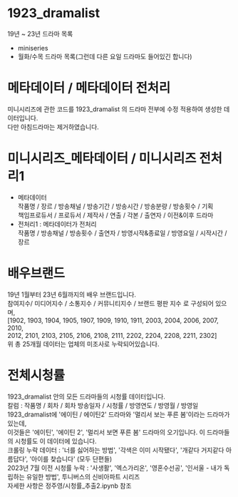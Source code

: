 # 1923_dramalist
19년 ~ 23년 드라마 목록
* miniseries
* 월화/수목 드라마 목록(그런데 다른 요일 드라마도 들어있긴 합니다)



# 메타데이터 / 메타데이터 전처리
미니시리즈에 관한 코드를 1923_dramalist 의 드라마 전부에 수정 적용하여 생성한 데이터입니다.  
다만 아침드라마는 제거하였습니다.

# 미니시리즈_메타데이터 / 미니시리즈 전처리1
* 메타데이터  
작품명 / 장르 / 방송채널 / 방송기간 / 방송시간 / 방송분량 / 방송횟수 / 기획  
  책임프로듀서 / 프로듀서 / 제작사 / 연출 / 각본 / 출연자 / 이전&이후 드라마  
* 전처리1 : 메타데이터가 전처리  
작품명 / 방송채널 / 방송횟수 / 출연자 / 방영시작&종료일 / 방영요일 / 시작시간 / 장르  

# 배우브랜드
19년 1월부터 23년 6월까지의 배우 브랜드입니다.  
참여지수/ 미디어지수 / 소통지수 / 커뮤니티지수 / 브랜드 평판 지수 로 구성되어 있으며,  
[1902, 1903, 1904, 1905, 1907, 1909, 1910, 1911, 2003, 2004, 2006, 2007, 2010,  
2012, 2101, 2103, 2105, 2106, 2108, 2111, 2202, 2204, 2208, 2211, 2302]  
위 총 25개월 데이터는 업체의 미조사로 누락되어있습니다.

# 전체시청률
1923_dramalist 안의 모든 드라마들의 시청률 데이터입니다.  
칼럼 : 작품명 / 회차 / 회차 방송일자 / 시청률 / 방영연도 / 방영월 / 방영일  
1923_dramalist에 '에이틴 / 에이틴2' 드라마와 '멀리서 보는 푸른 봄'이라는 드라마가 있는데,  
이것들은 '에이틴', '에이틴 2', '멀리서 보면 푸른 봄' 드라마의 오기입니다. 이 드라마들의 시청률도 이 데이터에 있습니다.  
크롤링 누락 데이터 : '너를 싫어하는 방법', '각색은 이미 시작됐다', '개같다 거지같다 아름답다', '아이를 찾습니다' (모두 단편들)  
2023년 7월 이전 시청률 누락 : '사생활', '엑스가리온', '영혼수선공', '인서울 - 내가 독립하는 유일한 방법', 투니버스의 신비아파트 시리즈  
자세한 사항은 정주영/시청률_추출2.ipynb 참조

